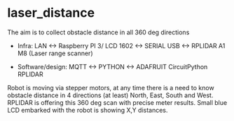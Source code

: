 # laser_distance
The aim is to collect obstacle distance in all 360 deg directions

* Infra: LAN <-> Raspberry PI 3/ LCD 1602 <-> SERIAL USB <-> RPLIDAR A1 M8 (Laser range scanner)

* Software/design: MQTT <-> PYTHON <-> ADAFRUIT CircuitPython RPLIDAR

Robot is moving via stepper motors, at any time there is a need to know obstacle distance in 4 directions (at least) North, East, South and West. RPLIDAR is offering this 360 deg scan with precise meter results. Small blue LCD embarked with the robot is showing X,Y distances.
